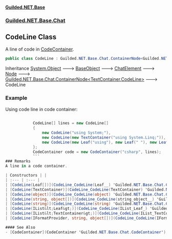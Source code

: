 
#### [Guilded.NET.Base](index 'index')
### [Guilded.NET.Base.Chat](index#Guilded_NET_Base_Chat 'Guilded.NET.Base.Chat')
## CodeLine Class
A line of code in [CodeContainer](CodeContainer 'Guilded.NET.Base.Chat.CodeContainer').  
```csharp
public class CodeLine : Guilded.NET.Base.Chat.ContainerNode<Guilded.NET.Base.Chat.TextContainer, Guilded.NET.Base.Chat.CodeLine>
```

Inheritance [System.Object](https://docs.microsoft.com/en-us/dotnet/api/System.Object 'System.Object') &#129106; [BaseObject](BaseObject 'Guilded.NET.Base.BaseObject') &#129106; [ChatElement](ChatElement 'Guilded.NET.Base.Chat.ChatElement') &#129106; [Node](Node 'Guilded.NET.Base.Chat.Node') &#129106; [Guilded.NET.Base.Chat.ContainerNode&lt;](ContainerNode_T_R_ 'Guilded.NET.Base.Chat.ContainerNode&lt;T,R&gt;')[TextContainer](TextContainer 'Guilded.NET.Base.Chat.TextContainer')[,](ContainerNode_T_R_ 'Guilded.NET.Base.Chat.ContainerNode&lt;T,R&gt;')[CodeLine](CodeLine 'Guilded.NET.Base.Chat.CodeLine')[&gt;](ContainerNode_T_R_ 'Guilded.NET.Base.Chat.ContainerNode&lt;T,R&gt;') &#129106; CodeLine  
### Example
Using code line in code container:

```csharp
  
            CodeLine[] lines = new CodeLine[]  
            {  
                new CodeLine("using System;"),  
                new CodeLine(new TextContainer("using System.Linq;")),  
                new CodeLine(new Leaf("using"), new Leaf(" "), new Leaf("System.Collections.Generic"), new Leaf(";"))  
            };  
            CodeContainer code = new CodeContainer("csharp", lines);  
            ```
### Remarks
A line in a code container.  

| Constructors | |
| :--- | :--- |
| [CodeLine(Leaf[])](CodeLine_CodeLine(Leaf__) 'Guilded.NET.Base.Chat.CodeLine.CodeLine(Guilded.NET.Base.Chat.Leaf[])') | A line of code in code block node.<br/> |
| [CodeLine(TextContainer)](CodeLine_CodeLine(TextContainer) 'Guilded.NET.Base.Chat.CodeLine.CodeLine(Guilded.NET.Base.Chat.TextContainer)') | A line of code in code block node.<br/> |
| [CodeLine(object)](CodeLine_CodeLine(object) 'Guilded.NET.Base.Chat.CodeLine.CodeLine(object)') | A line of code in code block node.<br/> |
| [CodeLine(string, object[])](CodeLine_CodeLine(string_object__) 'Guilded.NET.Base.Chat.CodeLine.CodeLine(string, object[])') | A line of code in code block node.<br/> |
| [CodeLine(string)](CodeLine_CodeLine(string) 'Guilded.NET.Base.Chat.CodeLine.CodeLine(string)') | A line of code in code block node.<br/> |
| [CodeLine(IList&lt;Leaf&gt;)](CodeLine_CodeLine(IList_Leaf_) 'Guilded.NET.Base.Chat.CodeLine.CodeLine(System.Collections.Generic.IList&lt;Guilded.NET.Base.Chat.Leaf&gt;)') | A line of code in code block node.<br/> |
| [CodeLine(IList&lt;TextContainer&gt;)](CodeLine_CodeLine(IList_TextContainer_) 'Guilded.NET.Base.Chat.CodeLine.CodeLine(System.Collections.Generic.IList&lt;Guilded.NET.Base.Chat.TextContainer&gt;)') | A line of code in code block node.<br/> |
| [CodeLine(IFormatProvider, string, object[])](CodeLine_CodeLine(IFormatProvider_string_object__) 'Guilded.NET.Base.Chat.CodeLine.CodeLine(System.IFormatProvider, string, object[])') | A line of code in code block node.<br/> |

#### See Also
- [CodeContainer](CodeContainer 'Guilded.NET.Base.Chat.CodeContainer')
